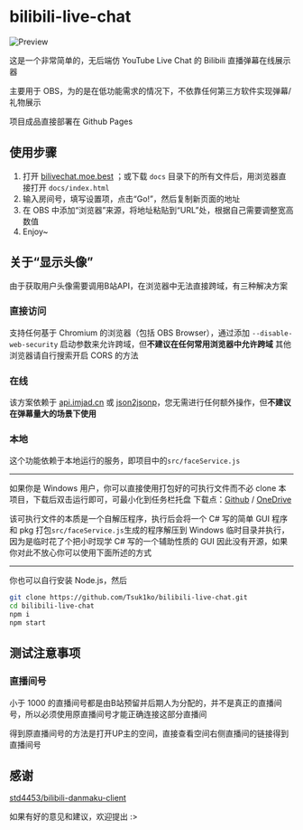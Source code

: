# bilibili-live-chat

![Preview](https://i.loli.net/2019/02/13/5c638e21ad91a.gif)

这是一个非常简单的，无后端仿 YouTube Live Chat 的 Bilibili 直播弹幕在线展示器

主要用于 OBS，为的是在低功能需求的情况下，不依靠任何第三方软件实现弹幕/礼物展示

项目成品直接部署在 Github Pages

## 使用步骤

1. 打开 [bilivechat.moe.best](https://bilivechat.moe.best/) ；或下载 `docs` 目录下的所有文件后，用浏览器直接打开 `docs/index.html`
2. 输入房间号，填写设置项，点击“Go!”，然后复制新页面的地址
3. 在 OBS 中添加“浏览器”来源，将地址粘贴到“URL”处，根据自己需要调整宽高数值
4. Enjoy~

## 关于“显示头像”

由于获取用户头像需要调用B站API，在浏览器中无法直接跨域，有三种解决方案

### 直接访问

支持任何基于 Chromium 的浏览器（包括 OBS Browser），通过添加 `--disable-web-security` 启动参数来允许跨域，但**不建议在任何常用浏览器中允许跨域**
其他浏览器请自行搜索开启 CORS 的方法

### 在线

该方案依赖于 [api.imjad.cn](https://api.imjad.cn/) 或 [json2jsonp](http://json2jsonp.com)，您无需进行任何额外操作，但**不建议在弹幕量大的场景下使用**

### 本地

这个功能依赖于本地运行的服务，即项目中的`src/faceService.js`

-------------------

如果你是 Windows 用户，你可以直接使用打包好的可执行文件而不必 clone 本项目，下载后双击运行即可，可最小化到任务栏托盘
下载点：[Github](https://github.com/Tsuk1ko/bilibili-live-chat/releases/download/v1.1.1/BilibiliFaceService.exe) / [OneDrive](https://files.lolico.moe/show/my%20project/BilibiliFaceService.exe)

该可执行文件的本质是一个自解压程序，执行后会将一个 C# 写的简单 GUI 程序和 pkg 打包`src/faceService.js`生成的程序解压到 Windows 临时目录并执行，因为是临时花了个把小时现学 C# 写的一个辅助性质的 GUI 因此没有开源，如果你对此不放心你可以使用下面所述的方式

-------------------

你也可以自行安装 Node.js，然后

```bash
git clone https://github.com/Tsuk1ko/bilibili-live-chat.git
cd bilibili-live-chat
npm i
npm start
```

## 测试注意事项

### 直播间号

小于 1000 的直播间号都是由B站预留并后期人为分配的，并不是真正的直播间号，所以必须使用原直播间号才能正确连接这部分直播间

得到原直播间号的方法是打开UP主的空间，直接查看空间右侧直播间的链接得到直播间号

## 感谢

[std4453/bilibili-danmaku-client](https://github.com/std4453/bilibili-danmaku-client)

如果有好的意见和建议，欢迎提出 :>

